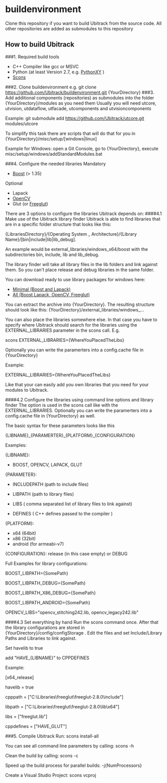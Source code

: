buildenvironment
================

Clone this repository if you want to build Ubitrack from the source code.
All other repositories are added as submodules to this repository

How to build Ubitrack
---------------------
###1. Required build tools
- C++ Compiler like gcc or MSVC
- Python (at least Version 2.7, e.g. [PythonXY](http://code.google.com/p/pythonxy/)  )
- [Scons](http://www.scons.org/)

###2. Clone buildenvironment
e.g. git clone https://github.com/Ubitrack/buildenvironment.git {YourDirectory}
###3. Add additional components (repositories) as submodules into the folder {YourDirectory}/modules as you need them
Usually you will need utcore, utvision, utdataflow, utfacade, utcomponents and utvisioncomponents

Example: git submodule add https://github.com/Ubitrack/utcore.git modules/utcore

To simplify this task there are scripts that will do that for you in {YourDirectory}/misc/setup/[windows|linux]

Example for Windows: open a Git Console, go to {YourDirectory}, execute misc/setup/windows/addStandardModules.bat

###4. Configure the needed libraries
Mandatory

- [Boost](http://www.boost.org/) (> 1.35)

Optional 

- Lapack
- [OpenCV](http://opencv.org/)
- Glut (or [Freeglut](http://freeglut.sourceforge.net/))

There are 3 options to configure the libraries Ubitrack depends on:
####4.1 Make use of the Ubitrack library finder
Ubitrack is able to find libraries that are in a specific folder structure that looks like this:

{LibrariesDirectory}/{Operating System _ Architecture}/{Library Name}/[bin|include|lib|lib_debug]. 

An example would be external\_libraries/windows\_x64/boost with the subdirectories bin, include, lib and lib_debug.

The library finder will take all library files in the lib folders and link against them. So you can't place release and debug libraries in the same folder.

You can download ready to use library packages for windows here:

- [Minimal (Boost and Lapack)](http://campar.in.tum.de/personal/pankratz/UbiTrack/external_libraries_min.zip)
- [All (Boost,Lapack, OpenCV, Freeglut)](http://campar.in.tum.de/personal/pankratz/UbiTrack/external_libraries_all.zip)

You can extract the archive into {YourDirectory}. The resulting structure should look like this: {YourDirectory}/external\_libraries/windows_...

You can also place the libraries somewhere else. In that case you have to specify where Ubitrack should search for the libraries using the EXTERNAL_LIBRARIES parameter in the scons call. E.g. 

scons EXTERNAL_LIBRARIES={WhereYouPlacedTheLibs}

Optionally you can write the paramerters into a config.cache file in {YourDirectory}

Example:

EXTERNAL_LIBRARIES={WhereYouPlacedTheLibs}

Like that your can easily add you own libraries that you need for your modules to Ubitrack.

####4.2 Configure the libraries using command line options and library finder
The option is used in the scons call like with the EXTERNAL_LIBRARIES. Optionally you can write the paramerters into a config.cache file in {YourDirectory} as well. 

The basic syntax for these parameters looks like this

{LIBNAME}\_{PARAMERTER}\_{PLATFORM}\_{CONFIGURATION}

Examples:

{LIBNAME}: 

- BOOST, OPENCV, LAPACK, GLUT 

{PARAMETER}: 

- INCLUDEPATH (path to include files)

- LIBPATH (path to library files)

- LIBS ( comma separated list of library files to link against)

- DEFINES ( C++ defines passed to the compiler )

{PLATFORM}: 
 
- x64 (64bit)
- x86 (32bit)
- android (for armeabi-v7)

{CONFIGURATION}: release (in this case empty) or DEBUG

Full Examples for library configurations:

BOOST\_LIBPATH={SomePath}

BOOST\_LIBPATH\_DEBUG={SomePath}

BOOST\_LIBPATH\_X86\_DEBUG={SomePath}

BOOST\_LIBPATH_ANDROID={SomePath}

OPENCV\_LIBS="opencv\_stitching242.lib, opencv\_legacy242.lib"

####4.3 Set everything by hand
Run the scons command once. After that the library configurations are stored in {YourDirectory}/config/configStorage . Edit the files and set Include/Library Paths and Libraries to link against. 

Set havelib to true

add "HAVE_{LIBNAME}" to CPPDEFINES

Example:

[x64_release]

havelib = true

cpppath = ["C:\\Libraries\\freeglut\\freeglut-2.8.0\\include"]

libpath = ["C:\\Libraries\\freeglut\\freeglut-2.8.0\\lib\\x64"]

libs = ["freeglut.lib"]

cppdefines = ["HAVE_GLUT"]

###5. Compile Ubitrack
Run: scons install-all

You can see all command line parameters by calling: scons -h

Clean the build by calling: scons -c

Speed up the build process for parallel builds: -j{NumProcessors} 

Create a Visual Studio Project: scons vcproj
